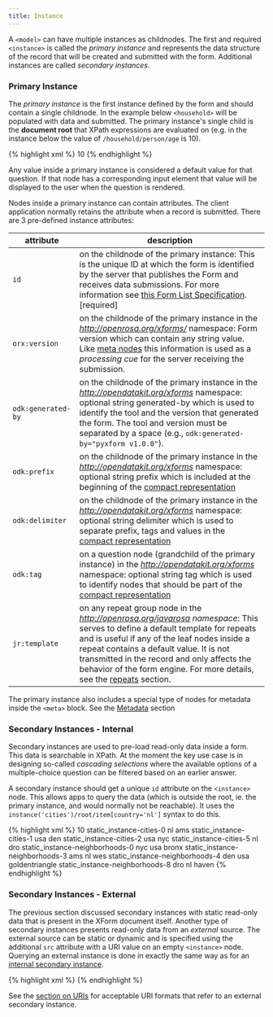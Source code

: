 ```yaml
---
title: Instance
---
```


A `<model>` can have multiple instances as childnodes. The first and required `<instance>` is called the _primary instance_ and represents the data structure of the record that will be created and submitted with the form. Additional instances are called _secondary instances_.

### Primary Instance

The _primary instance_ is the first instance defined by the form and should contain a single childnode. In the example below `<household>` will be populated with data and submitted. The primary instance's single child is the **document root** that XPath expressions are evaluated on (e.g. in the instance below the value of `/household/person/age` is 10).

{% highlight xml %}
<instance>
    <household id="mysurvey" orx:version="2014083101">
        <person>
            <firstname/>
            <lastname/>
            <age>10</age>
        </person>
        <meta>
          <instanceID/>
        </meta>
    </household>
</instance>
{% endhighlight %}

Any value inside a primary instance is considered a default value for that question. If that node has a corresponding input element that value will be displayed to the user when the question is rendered.

Nodes inside a primary instance can contain attributes. The client application normally retains the attribute when a record is submitted. There are 3 pre-defined instance attributes:

| attribute     | description
|---------------|------------
| `id`          | on the childnode of the primary instance: This is the unique ID at which the form is identified by the server that publishes the Form and receives data submissions. For more information see [this Form List Specification](https://bitbucket.org/javarosa/javarosa/wiki/FormListAPI). \[required\]
| `orx:version` | on the childnode of the primary instance in the _http://openrosa.org/xforms/_ namespace: Form version which can contain any string value. Like [meta nodes](#metadata) this information is used as a _processing cue_ for the server receiving the submission.
| `odk:generated-by` | on the childnode of the primary instance in the _http://opendatakit.org/xforms_ namespace: optional string generated-by which is used to identify the tool and the version that generated the form. The tool and version must be separated by a space (e.g., `odk:generated-by="pyxform v1.0.0"`).
| `odk:prefix` | on the childnode of the primary instance in the _http://opendatakit.org/xforms_ namespace: optional string prefix which is included at the beginning of the [compact representation](#compact-record-representation-(for-sms))
| `odk:delimiter` | on the childnode of the primary instance in the _http://opendatakit.org/xforms_ namespace: optional string delimiter which is used to separate prefix, tags and values in the [compact representation](#compact-record-representation-(for-sms))
| `odk:tag` | on a question node (grandchild of the primary instance) in the _http://opendatakit.org/xforms_ namespace: optional string tag which is used to identify nodes that should be part of the [compact representation](#compact-record-representation-(for-sms))
| `jr:template` | on any repeat group node in the _http://openrosa.org/javarosa namespace_: This serves to define a default template for repeats and is useful if any of the leaf nodes inside a repeat contains a default value. It is not transmitted in the record and only affects the behavior of the form engine. For more details, see the [repeats](#repeats) section.

The primary instance also includes a special type of nodes for metadata inside the `<meta>` block. See the [Metadata](#metadata) section




### Secondary Instances - Internal

Secondary instances are used to pre-load read-only data inside a form. This data is searchable in XPath. At the moment the key use case is in designing so-called _cascading selections_ where the available options of a multiple-choice question can be filtered based on an earlier answer.

A secondary instance should get a unique `id` attribute on the `<instance>` node. This allows apps to query the data (which is outside the root, ie. the primary instance, and would normally not be reachable). It uses the `instance('cities')/root/item[country='nl']` syntax to do this.

{% highlight xml %}
<instance>
    <household id="mysurvey" version="2014083101">
        <person>
            <firstname/>
            <lastname/>
            <age>10</age>
        </person>
        <meta>
          <instanceID/>
        </meta>
    </household>
</instance>
<instance id="cities">
    <root>
        <item>
            <itextId>static_instance-cities-0</itextId>
            <country>nl</country>
            <name>ams</name>
        </item>
        <item>
            <itextId>static_instance-cities-1</itextId>
            <country>usa</country>
            <name>den</name>
      </item>
      <item>
            <itextId>static_instance-cities-2</itextId>
            <country>usa</country>
            <name>nyc</name>
      </item>
      <item>
        <itextId>static_instance-cities-5</itextId>
        <country>nl</country>
        <name>dro</name>
      </item>
    </root>
</instance>
<instance id="neighborhoods">
    <root>
        <item>
            <itextId>static_instance-neighborhoods-0</itextId>
            <city>nyc</city>
            <country>usa</country>
            <name>bronx</name>
        </item>
        <item>
            <itextId>static_instance-neighborhoods-3</itextId>
            <city>ams</city>
            <country>nl</country>
            <name>wes</name>
        </item>
        <item>
            <itextId>static_instance-neighborhoods-4</itextId>
            <city>den</city>
            <country>usa</country>
            <name>goldentriangle</name>
        </item>
        <item>
            <itextId>static_instance-neighborhoods-8</itextId>
            <city>dro</city>
            <country>nl</country>
            <name>haven</name>
        </item>
    </root>
</instance>
{% endhighlight %}

### Secondary Instances - External

The previous section discussed secondary instances with static read-only data that is present in the XForm document itself. Another type of secondary instances presents read-only data from an _external_ source. The external source can be static or dynamic and is specified using the additional `src` attribute with a URI value on an empty `<instance>` node. Querying an external instance is done in exactly the same way as for an [internal secondary instance](#secondary-instances---internal).

{% highlight xml %}
<instance id="countries" src="jr://file/country-data.xml"/>
{% endhighlight %}

See the [section on URIs](#uris) for acceptable URI formats that refer to an external secondary instance.
